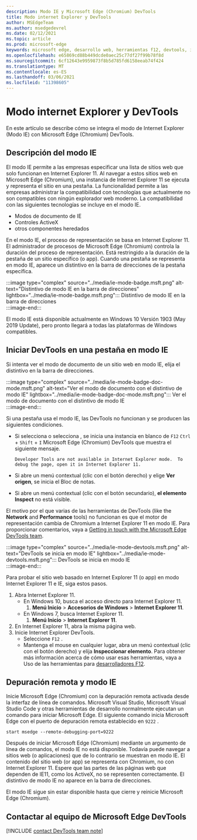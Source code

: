 ```yaml
---
description: Modo IE y Microsoft Edge (Chromium) DevTools
title: Modo internet Explorer y DevTools
author: MSEdgeTeam
ms.author: msedgedevrel
ms.date: 02/12/2021
ms.topic: article
ms.prod: microsoft-edge
keywords: microsoft edge, desarrollo web, herramientas f12, devtools, ie11, internet explorer 11, es el modo ie
ms.openlocfilehash: e65869cd88b449dcde0aec25c77df27f99b78f8d
ms.sourcegitcommit: 6cf12643e9959873f8b5d785fd6158eeab74f424
ms.translationtype: MT
ms.contentlocale: es-ES
ms.lasthandoff: 03/06/2021
ms.locfileid: "11398605"
---
```

# <a name="internet-explorer-mode-and-the-devtools"></a>Modo internet Explorer y DevTools  

En este artículo se describe cómo se integra el modo de Internet Explorer \(Modo IE\) con Microsoft Edge \(Chromium\) DevTools.  

## <a name="understanding-ie-mode"></a>Descripción del modo IE  

El modo IE permite a las empresas especificar una lista de sitios web que solo funcionan en Internet Explorer 11.  Al navegar a estos sitios web en Microsoft Edge \(Chromium\), una instancia de Internet Explorer 11 se ejecuta y representa el sitio en una pestaña.  La funcionalidad permite a las empresas administrar la compatibilidad con tecnologías que actualmente no son compatibles con ningún explorador web moderno.  La compatibilidad con las siguientes tecnologías se incluye en el modo IE.  

*   Modos de documento de IE  
*   Controles ActiveX  
*   otros componentes heredados  

En el modo IE, el proceso de representación se basa en Internet Explorer 11.  El administrador de procesos de Microsoft Edge \(Chromium\) controla la duración del proceso de representación.  Está restringido a la duración de la pestaña de un sitio específico \(o app\).  Cuando una pestaña se representa en modo IE, aparece un distintivo en la barra de direcciones de la pestaña específica.  

:::image type="complex" source="../media/ie-mode-badge.msft.png" alt-text="Distintivo de modo IE en la barra de direcciones" lightbox="../media/ie-mode-badge.msft.png":::
   Distintivo de modo IE en la barra de direcciones  
:::image-end:::  

El modo IE está disponible actualmente en Windows 10 Versión 1903 \(May 2019 Update\), pero pronto llegará a todas las plataformas de Windows compatibles.  

## <a name="launching-the-devtools-on-a-tab-in-ie-mode"></a>Iniciar DevTools en una pestaña en modo IE  

Si intenta ver el modo de documento de un sitio web en modo IE, elija el distintivo en la barra de direcciones.  

:::image type="complex" source="../media/ie-mode-badge-doc-mode.msft.png" alt-text="Ver el modo de documento con el distintivo de modo IE" lightbox="../media/ie-mode-badge-doc-mode.msft.png":::
   Ver el modo de documento con el distintivo de modo IE  
:::image-end:::  

Si una pestaña usa el modo IE, las DevTools no funcionan y se producen las siguientes condiciones.

*   Si selecciona o selecciona , se inicia una instancia en blanco de `F12` `Ctrl` + `Shift` + `I` Microsoft Edge \(Chromium\) DevTools que muestra el siguiente mensaje.  
    
    ```text
    Developer Tools are not available in Internet Explorer mode.  To debug the page, open it in Internet Explorer 11.
    ```  
    
*   Si abre un menú contextual \(clic con el botón derecho\) y elige **Ver origen**, se inicia el Bloc de notas.  
*   Si abre un menú contextual \(clic con el botón secundario\), **el elemento Inspect** no está visible.  

El motivo por el que varias de las herramientas de DevTools \(like the **Network** and **Performance** tools\) no funcionan es que el motor de representación cambia de Chromium a Internet Explorer 11 en modo IE.  Para proporcionar comentarios, vaya a [Getting in touch with the Microsoft Edge DevTools team](#getting-in-touch-with-the-microsoft-edge-devtools-team).  

:::image type="complex" source="../media/ie-mode-devtools.msft.png" alt-text="DevTools se inicia en modo IE" lightbox="../media/ie-mode-devtools.msft.png":::
   DevTools se inicia en modo IE  
:::image-end:::  

Para probar el sitio web basado en Internet Explorer 11 \(o app\) en modo Internet Explorer 11 e IE, siga estos pasos.  

1.  Abra Internet Explorer 11.  
    *   En Windows 10, busca el acceso directo para Internet Explorer 11.
        1.  **Menú Inicio**  >  **Accesorios de Windows**  >  **Internet Explorer 11**.  
    *   En Windows 7, busca Internet Explorer 11.
        1.  **Menú Inicio**  >  **Internet Explorer 11**.  
1.  En Internet Explorer 11, abra la misma página web.  
1.  Inicie Internet Explorer DevTools.  
    *   Seleccione `F12` .  
    *   Mantenga el mouse en cualquier lugar, abra un menú contextual \(clic con el botón derecho\) y elija **Inspeccionar elemento**.  Para obtener más información acerca de cómo usar esas herramientas, vaya a Uso de las herramientas para [desarrolladores F12][PreviousVersionsWindowsInternetExplorerDeveloperSamplesbg182326].  

## <a name="remote-debugging-and-ie-mode"></a>Depuración remota y modo IE  

Inicie Microsoft Edge \(Chromium\) con la depuración remota activada desde la interfaz de línea de comandos.  Microsoft Visual Studio, Microsoft Visual Studio Code y otras herramientas de desarrollo normalmente ejecutan un comando para iniciar Microsoft Edge.  El siguiente comando inicia Microsoft Edge con el puerto de depuración remota establecido en `9222` .  

```shell
start msedge --remote-debugging-port=9222
```  

Después de iniciar Microsoft Edge \(Chromium\) mediante un argumento de línea de comandos, el modo IE no está disponible.  Todavía puede navegar a sitios web \(o aplicaciones\) que de lo contrario se muestran en modo IE.  El contenido del sitio web \(or app\) se representa con Chromium, no con Internet Explorer 11.  Espere que las partes de las páginas web que dependen de IE11, como los ActiveX, no se representen correctamente.  El distintivo de modo IE no aparece en la barra de direcciones.  

El modo IE sigue sin estar disponible hasta que cierre y reinicie Microsoft Edge \(Chromium\).  

## <a name="getting-in-touch-with-the-microsoft-edge-devtools-team"></a>Contactar al equipo de Microsoft Edge DevTools  

[!INCLUDE [contact DevTools team note](../includes/contact-devtools-team-note.md)]  

<!-- links -->  

[PreviousVersionsWindowsInternetExplorerDeveloperSamplesbg182326]: /previous-versions/windows/internet-explorer/ie-developer/samples/bg182326(v%3dvs.85) "Uso de las herramientas de desarrollo de F12 | Microsoft Docs"  
